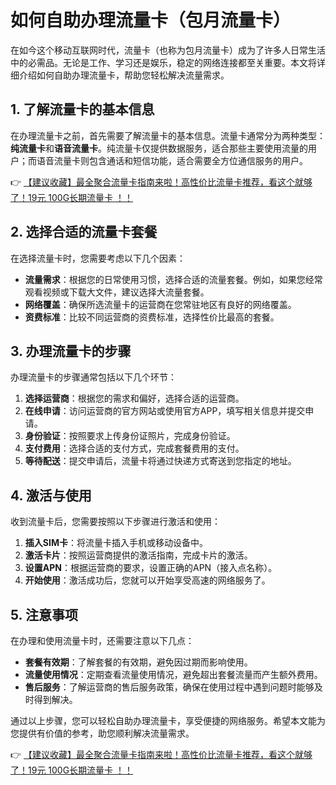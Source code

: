 # 如何自助办理流量卡（包月流量卡）

在如今这个移动互联网时代，流量卡（也称为包月流量卡）成为了许多人日常生活中的必需品。无论是工作、学习还是娱乐，稳定的网络连接都至关重要。本文将详细介绍如何自助办理流量卡，帮助您轻松解决流量需求。

## 1. 了解流量卡的基本信息

在办理流量卡之前，首先需要了解流量卡的基本信息。流量卡通常分为两种类型：**纯流量卡**和**语音流量卡**。纯流量卡仅提供数据服务，适合那些主要使用流量的用户；而语音流量卡则包含通话和短信功能，适合需要全方位通信服务的用户。

👉 [【建议收藏】最全聚合流量卡指南来啦！高性价比流量卡推荐，看这个就够了！19元 100G长期流量卡 ！！](https://bit.ly/Liuliangka)

## 2. 选择合适的流量卡套餐

在选择流量卡时，您需要考虑以下几个因素：

- **流量需求**：根据您的日常使用习惯，选择合适的流量套餐。例如，如果您经常观看视频或下载大文件，建议选择大流量套餐。
- **网络覆盖**：确保所选流量卡的运营商在您常驻地区有良好的网络覆盖。
- **资费标准**：比较不同运营商的资费标准，选择性价比最高的套餐。

## 3. 办理流量卡的步骤

办理流量卡的步骤通常包括以下几个环节：

1. **选择运营商**：根据您的需求和偏好，选择合适的运营商。
2. **在线申请**：访问运营商的官方网站或使用官方APP，填写相关信息并提交申请。
3. **身份验证**：按照要求上传身份证照片，完成身份验证。
4. **支付费用**：选择合适的支付方式，完成套餐费用的支付。
5. **等待配送**：提交申请后，流量卡将通过快递方式寄送到您指定的地址。

## 4. 激活与使用

收到流量卡后，您需要按照以下步骤进行激活和使用：

1. **插入SIM卡**：将流量卡插入手机或移动设备中。
2. **激活卡片**：按照运营商提供的激活指南，完成卡片的激活。
3. **设置APN**：根据运营商的要求，设置正确的APN（接入点名称）。
4. **开始使用**：激活成功后，您就可以开始享受高速的网络服务了。

## 5. 注意事项

在办理和使用流量卡时，还需要注意以下几点：

- **套餐有效期**：了解套餐的有效期，避免因过期而影响使用。
- **流量使用情况**：定期查看流量使用情况，避免超出套餐流量而产生额外费用。
- **售后服务**：了解运营商的售后服务政策，确保在使用过程中遇到问题时能够及时得到解决。

通过以上步骤，您可以轻松自助办理流量卡，享受便捷的网络服务。希望本文能为您提供有价值的参考，助您顺利解决流量需求。

👉 [【建议收藏】最全聚合流量卡指南来啦！高性价比流量卡推荐，看这个就够了！19元 100G长期流量卡 ！！](https://bit.ly/Liuliangka)